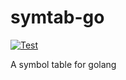 # symtab-go

[![Test](https://github.com/nihei9/symtab-go/actions/workflows/test.yml/badge.svg)](https://github.com/nihei9/symtab-go/actions/workflows/test.yml)

A symbol table for golang

